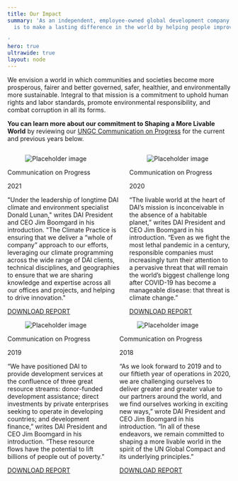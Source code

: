 ```yaml
---
title: Our Impact
summary: 'As an independent, employee-owned global development company, our mission
  is to make a lasting difference in the world by helping people improve their lives.

'
hero: true
ultrawide: true
layout: node
---
```


We envision a world in which communities and societies become more prosperous, fairer and better governed, safer, healthier, and environmentally more sustainable. Integral to that mission is a commitment to uphold human rights and labor standards, promote environmental responsibility, and combat corruption in all its forms.
 
 **You can learn more about our commitment to Shaping a More Livable World** by reviewing our [UNGC Communication on Progress](https://www.dai.com/news/dai-submits-its-2020-communication-on-progress-to-the-un-global-compact) for the current and previous years below.
 
 <div class="bulma">
   <div class="container columns">
     <div class="column">
       <div class="card is-fullheight">
         <div class="card-image">
           <figure class="image is-3by2">
             <img src="/uploads/ungc2021.png" alt="Placeholder image">
           </figure>
         </div>
         <div class="card-content">
           <div class="media">
             <div class="media-content">
               <p class="title is-4">Communication on Progress</p>
               <p class="subtitle is-6">2021</p>
             </div>
           </div>
           <div class="content">
             <p>"Under the leadership of longtime DAI climate and environment specialist Donald Lunan," writes DAI President and CEO Jim Boomgard in his introduction. "The Climate Practice is ensuring that we deliver a “whole of company” approach to our efforts, leveraging our climate programming across the wide range of DAI clients, technical disciplines, and geographies to ensure that we are sharing knowledge and expertise across all our offices and projects, and helping to drive innovation."</p>
           </div>
         </div>
         <footer class="card-footer pt-0" style="padding-top: 0;" >
           <a href="/uploads/ungc-report-2021.pdf" class="card-footer-item fb-pub-buttons">DOWNLOAD REPORT</a>
         </footer>
       </div>
     </div>
     <div class="column">
       <div class="card is-fullheight">
         <div class="card-image">
           <figure class="image is-3by2">
             <img src="/uploads/2020-cop-preview.jpg" alt="Placeholder image">
           </figure>
         </div>
         <div class="card-content">
           <div class="media">
             <div class="media-content">
               <p class="title is-4">Communication on Progress</p>
               <p class="subtitle is-6">2020</p>
             </div>
           </div>
           <div class="content">
             <p>“The livable world at the heart of DAI’s mission is inconceivable in the absence of a habitable planet,” writes DAI President and CEO Jim Boomgard in his introduction. “Even as we fight the most lethal pandemic in a century, responsible companies must increasingly turn their attention to a pervasive threat that will remain the world’s biggest challenge long after COVID-19 has become a manageable disease: that threat is climate change.”</p>
           </div>
         </div>
         <footer class="card-footer pt-0" style="padding-top: 0;" >
           <a href="/uploads/UNGC%20Communication%20on%20Progress%202020.pdf" class="card-footer-item fb-pub-buttons">DOWNLOAD REPORT</a>
         </footer>
       </div>
     </div>
   </div>
   <div class="container columns">
     <div class="column is-half">
       <div class="card is-fullheight">
         <div class="card-image">
           <figure class="image is-3by2">
             <img src="/uploads/2019-cop-preview.jpg" alt="Placeholder image">
           </figure>
         </div>
         <div class="card-content">
           <div class="media">
             <div class="media-content">
               <p class="title is-4">Communication on Progress</p>
               <p class="subtitle is-6">2019</p>
             </div>
           </div>
           <div class="content">
             <p>“We have positioned DAI to provide development services at the confluence of three great resource streams: donor-funded development assistance; direct investments by private enterprises seeking to operate in developing countries; and development finance,” writes DAI President and CEO Jim Boomgard in his introduction. “These resource flows have the potential to lift billions of people out of poverty.”</p>
           </div>
         </div>
         <footer class="card-footer pt-0" style="padding-top: 0;" >
           <a href="/uploads/DAI%20UNGC%20Communication%20on%20Progress%202019.pdf" class="card-footer-item fb-pub-buttons">DOWNLOAD REPORT</a>
         </footer>
       </div>
     </div>
            <div class="column">
       <div class="card is-fullheight">
         <div class="card-image">
           <figure class="image is-3by2">
             <img src="/uploads/2018-cop-thumbnail.jpg" alt="Placeholder image">
           </figure>
         </div>
         <div class="card-content">
           <div class="media">
             <div class="media-content">
               <p class="title is-4">Communication on Progress</p>
               <p class="subtitle is-6">2018</p>
             </div>
           </div>
           <div class="content">
             <p>“As we look forward to 2019 and to our fiftieth year of operations in 2020, we are challenging ourselves to deliver greater and greater value to our partners around the world, and we find ourselves working in exciting new ways,” wrote DAI President and CEO Jim Boomgard in his introduction. “In all of these endeavors, we remain committed to shaping a more livable world in the spirit of the UN Global Compact and its underlying principles.”</p>
           </div>
         </div>
         <footer class="card-footer pt-0" style="padding-top: 0;" >
           <a href="/uploads/DAI%20Global%20UNGC%20COP%20Final.pdf" class="card-footer-item fb-pub-buttons">DOWNLOAD REPORT</a>
         </footer>
       </div>       
       </div>
   </div>
  </div>
 
 
 